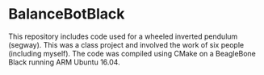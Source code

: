 # BalanceBotBlack

This repository includes code used for a wheeled inverted pendulum (segway). This was a class project and involved the work of six people (including myself). The code was compiled using CMake on a BeagleBone Black running ARM Ubuntu 16.04.
